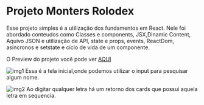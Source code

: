 # Projeto Monters Rolodex

Esse projeto simples é a utilização dos fundamentos em React. Nele foi abordado conteudos como Classes e components, JSX,Dinamic Content, Aquivo JSON e utilização de 
API, state e props, events, ReactDom, asincronos e setstate e ciclo de vida de um componente.

O Preview do projeto você pode ver [AQUI](https://michael23-lopes.github.io/projeto-monsters-rolodex/)

![img1](https://raw.githubusercontent.com/michael23-lopes/projeto-monsters-rolodex/gh-pages/img1.png)
Essa é a tela inicial,onde podemos utilizar o input para pesquisar algum nome.

![img2](https://raw.githubusercontent.com/michael23-lopes/projeto-monsters-rolodex/gh-pages/img2.png)
Ao digitar qualquer letra há um retorno dos cards que possui aquela letra em sequencia.

